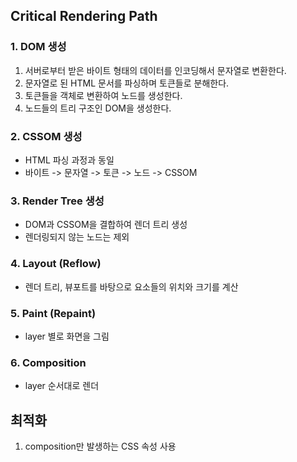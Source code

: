 ## Critical Rendering Path

### 1. DOM 생성

1.  서버로부터 받은 바이트 형태의 데이터를 인코딩해서 문자열로 변환한다.
2.  문자열로 된 HTML 문서를 파싱하며 토큰들로 분해한다.
3.  토큰들을 객체로 변환하여 노드를 생성한다.
4.  노드들의 트리 구조인 DOM을 생성한다.

### 2. CSSOM 생성

- HTML 파싱 과정과 동일
- 바이트 -> 문자열 -> 토큰 -> 노드 -> CSSOM

### 3. Render Tree 생성

- DOM과 CSSOM을 결합하여 렌더 트리 생성
- 렌더링되지 않는 노드는 제외

### 4. Layout (Reflow)

- 렌더 트리, 뷰포트를 바탕으로 요소들의 위치와 크기를 계산

### 5. Paint (Repaint)

- layer 별로 화면을 그림

### 6. Composition

- layer 순서대로 렌더

## 최적화

1. composition만 발생하는 CSS 속성 사용
